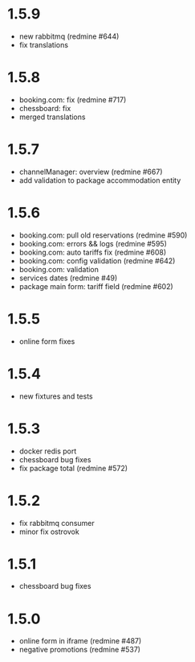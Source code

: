 1.5.9
=============
* new rabbitmq (redmine #644)
* fix translations

1.5.8
=============
* booking.com: fix (redmine #717)
* chessboard: fix
* merged translations

1.5.7
=============
* channelManager: overview (redmine #667)
* add validation to package accommodation entity

1.5.6
=============
* booking.com: pull old reservations (redmine #590)
* booking.com: errors && logs (redmine #595)
* booking.com: auto tariffs fix (redmine #608)
* booking.com: config validation (redmine #642)
* booking.com: validation
* services dates (redmine #49)
* package main form: tariff field (redmine #602)

1.5.5
=============
* online form fixes

1.5.4
=============
* new fixtures and tests

1.5.3
=============
* docker redis port
* chessboard bug fixes
* fix package total (redmine #572)

1.5.2
=============
* fix rabbitmq consumer
* minor fix ostrovok

1.5.1
=============
* chessboard bug fixes

1.5.0
=============
* online form in iframe (redmine #487) 
* negative promotions (redmine #537)
